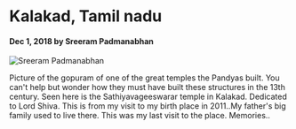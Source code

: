 # Kalakad, Tamil nadu

#### Dec 1, 2018 by Sreeram Padmanabhan

![Sreeram Padmanabhan](https://scontent-lht6-1.cdninstagram.com/vp/5ae300da721a1fbb78d86a342b0be9bb/5C91CE36/t51.2885-15/fr/e15/s1080x1080/45592005_316168552443777_1785421396155490978_n.jpg "Kalakad")

Picture of the gopuram of one of the great temples the Pandyas built. You can't help but wonder how they must have built these structures in the 13th century. Seen here is the Sathiyavageeswarar temple in Kalakad. Dedicated to Lord Shiva. This is from my visit to my birth place in 2011..My father's big family used to live there. This was my last visit to the place. Memories..